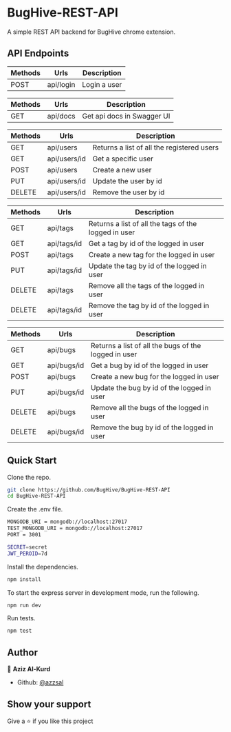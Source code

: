 # BugHive-REST-API

A simple REST API backend for BugHive chrome extension.
## API Endpoints

| Methods     | Urls             |Description            |
| ----------- | -----------      | -----------        |
| POST         | api/login    |Login a user           |

| Methods     | Urls             |Description            |
| ----------- | -----------      | -----------        |
| GET         | api/docs    |Get api docs in Swagger UI          |

| Methods     | Urls             |Description            |
| ----------- | -----------      | -----------        |
| GET         | api/users    |Returns a list of all the registered users           |
| GET         | api/users/id |Get a specific user         |
| POST        | api/users    |Create a new user         |
| PUT        | api/users/id    |Update the user by id|
| DELETE        | api/users/id    |Remove the user by id|

| Methods     | Urls             |Description            |
| ----------- | -----------      | -----------        |
| GET         | api/tags    |Returns a list of all the tags of the logged in user           |
| GET         | api/tags/id |Get a tag by id of the logged in user         |
| POST        | api/tags    |Create a new tag for the logged in user         |
| PUT        | api/tags/id    |Update the tag by id of the logged in user   |
| DELETE        | api/tags    |Remove all the tags of the logged in user   |
| DELETE        | api/tags/id    |Remove the tag by id of the logged in user|

| Methods     | Urls             |Description            |
| ----------- | -----------      | -----------        |
| GET         | api/bugs    |Returns a list of all the bugs of the logged in user           |
| GET         | api/bugs/id |Get a bug by id of the logged in user         |
| POST        | api/bugs    |Create a new bug for the logged in user         |
| PUT        | api/bugs/id    |Update the bug by id of the logged in user   |
| DELETE        | api/bugs    |Remove all the bugs of the logged in user   |
| DELETE        | api/bugs/id    |Remove the bug by id of the logged in user|




## Quick Start

Clone the repo.

```bash
git clone https://github.com/BugHive/BugHive-REST-API
cd BugHive-REST-API
```
Create the .env file.

```bash
MONGODB_URI = mongodb://localhost:27017
TEST_MONGODB_URI = mongodb://localhost:27017
PORT = 3001

SECRET=secret
JWT_PEROID=7d
```
Install the dependencies.

```bash
npm install
```
To start the express server in development mode, run the following.

```bash
npm run dev
```

Run tests.

```bash
npm test
```

## Author

👤 **Aziz Al-Kurd**

- Github: [@azzsal](https://github.com/azzsal)

## Show your support

Give a ⭐️ if you like this project
